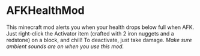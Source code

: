 # AFKHealthMod

This minecraft mod alerts you when your health drops below full when AFK. 
Just right-click the Activator item (crafted with 2 iron nuggets and a redstone) on a block, and chill!
To deactivate, just take damage. 
*Make sure ambient sounds are on when you use this mod.*
